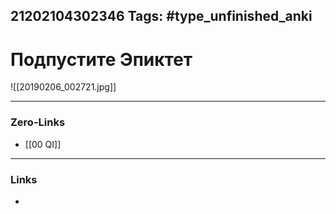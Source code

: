 21202104302346
Tags: #type_unfinished_anki
---
# Подпустите Эпиктет

![[20190206_002721.jpg]]

---
### Zero-Links
- [[00 QI]]
---
### Links
-